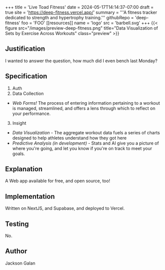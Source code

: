 +++
title = 'Live Toad Fitness'
date = 2024-05-17T14:14:37-07:00
draft = true
site = 'https://deep-fitness.vercel.app/'
summary = '''A fitness tracker dedicated to strength and hypertrophy training.'''
githubRepo = 'deep-fitness'
foo = 'FOO'
[[resources]]
name = 'logo'
src = 'barbell.svg'
+++
{{< figure src="/images/preview-deep-fitness.png" title="Data Visualization of Sets by Exercise Across Workouts" class="preview" >}}

## Justification
I wanted to answer the question, how much did I even bench last Monday?
## Specification
1. Auth
2. Data Collection
- *Web Forms!* The process of entering information pertaining to a workout is managed, streamlined, and offers a lens through which to reflect on your performance.
3. Insight
- *Data Visualization* - The aggregate workout data fuels a series of charts designed to help athletes understand how they got here
- *Predictive Analysis (in development)* - Stats and AI give you a picture of where you're going, and let you know if you're on track to meet your goals.
## Explanation
A Web app available for free, and open source, too!
## Implementation
Written on NextJS, and Supabase, and deployed to Vercel.
## Testing
No.
## Author
Jackson Galan